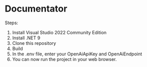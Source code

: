 # Documentator
Steps:
1. Install Visual Studio 2022 Community Edition
2. Install .NET 9
3. Clone this repository
4. Build
5. In the .env file, enter your OpenAiApiKey and OpenAiEndpoint
6. You can now run the project in your web browser.